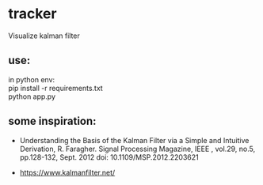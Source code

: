 # tracker
Visualize kalman filter

## use:
in python env:  
pip install -r requirements.txt  
python app.py  

## some inspiration:
- Understanding the Basis of the Kalman Filter via a Simple and Intuitive Derivation, R. Faragher.
Signal Processing Magazine, IEEE , vol.29, no.5, pp.128-132, Sept. 2012 doi: 10.1109/MSP.2012.2203621

- https://www.kalmanfilter.net/


